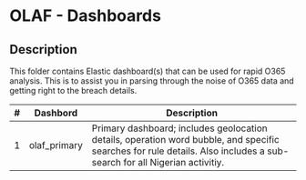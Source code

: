 # OLAF - Dashboards

## Description

This folder contains Elastic dashboard(s) that can be used for rapid O365 analysis. This is to assist you in parsing through the noise of O365 data and getting right to the breach details.

| # | Dashbord | Description |
| - | - | - |
| 1 | olaf_primary | Primary dashboard; includes geolocation details, operation word bubble, and specific searches for rule details. Also includes a sub-search for all Nigerian activitiy. |